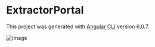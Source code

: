 # ExtractorPortal

This project was generated with [Angular CLI](https://github.com/angular/angular-cli) version 6.0.7.

![image](https://user-images.githubusercontent.com/6179080/221348278-ec7bff4d-eb03-41ae-8591-7285cf52b4cd.png)
